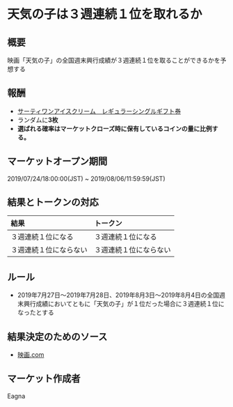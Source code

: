 # 天気の子は３週連続１位を取れるか

## 概要

映画「天気の子」の全国週末興行成績が３週連続１位を取ることができるかを予想する

## 報酬

- [サーティワンアイスクリーム　レギュラーシングルギフト券](https://giftee.co/gifts/detail/652/sku/629)
- ランダムに**3枚**
- **選ばれる確率はマーケットクローズ時に保有しているコインの量に比例する。**

## マーケットオープン期間

2019/07/24/18:00:00(JST) ~ 2019/08/06/11:59:59(JST)

## 結果とトークンの対応

| 結果 | トークン |
|:---|:---|
| ３週連続１位になる | ３週連続１位になる |
| ３週連続１位にならない | ３週連続１位にならない |

## ルール

- 2019年7月27日～2019年7月28日、2019年8月3日～2019年8月4日の全国週末興行成績においてともに「天気の子」が１位だった場合に３週連続１位になったとする

## 結果決定のためのソース

- [映画.com](https://eiga.com/ranking/)

## マーケット作成者

Eagna